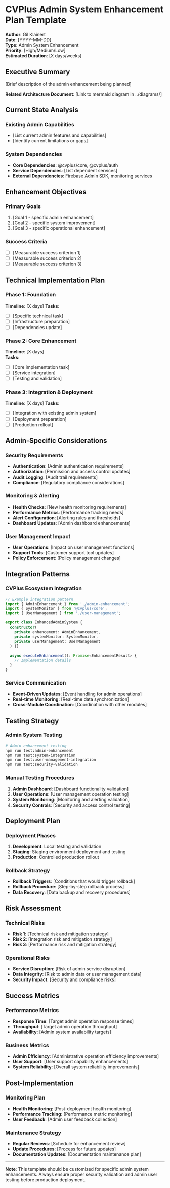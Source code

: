 # CVPlus Admin System Enhancement Plan Template
**Author**: Gil Klainert  
**Date**: [YYYY-MM-DD]  
**Type**: Admin System Enhancement  
**Priority**: [High/Medium/Low]  
**Estimated Duration**: [X days/weeks]

## Executive Summary
[Brief description of the admin enhancement being planned]

**Related Architecture Document**: [Link to mermaid diagram in ../diagrams/]

## Current State Analysis
### Existing Admin Capabilities
- [List current admin features and capabilities]
- [Identify current limitations or gaps]

### System Dependencies
- **Core Dependencies**: @cvplus/core, @cvplus/auth
- **Service Dependencies**: [List dependent services]
- **External Dependencies**: Firebase Admin SDK, monitoring services

## Enhancement Objectives
### Primary Goals
1. [Goal 1 - specific admin enhancement]
2. [Goal 2 - specific system improvement]
3. [Goal 3 - specific operational enhancement]

### Success Criteria
- [ ] [Measurable success criterion 1]
- [ ] [Measurable success criterion 2]
- [ ] [Measurable success criterion 3]

## Technical Implementation Plan

### Phase 1: Foundation
**Timeline**: [X days]
**Tasks**:
- [ ] [Specific technical task]
- [ ] [Infrastructure preparation]
- [ ] [Dependencies update]

### Phase 2: Core Enhancement
**Timeline**: [X days]  
**Tasks**:
- [ ] [Core implementation task]
- [ ] [Service integration]
- [ ] [Testing and validation]

### Phase 3: Integration & Deployment
**Timeline**: [X days]
**Tasks**:
- [ ] [Integration with existing admin system]
- [ ] [Deployment preparation]
- [ ] [Production rollout]

## Admin-Specific Considerations

### Security Requirements
- **Authentication**: [Admin authentication requirements]
- **Authorization**: [Permission and access control updates]
- **Audit Logging**: [Audit trail requirements]
- **Compliance**: [Regulatory compliance considerations]

### Monitoring & Alerting
- **Health Checks**: [New health monitoring requirements]
- **Performance Metrics**: [Performance tracking needs]
- **Alert Configuration**: [Alerting rules and thresholds]
- **Dashboard Updates**: [Admin dashboard enhancements]

### User Management Impact
- **User Operations**: [Impact on user management functions]
- **Support Tools**: [Customer support tool updates]
- **Policy Enforcement**: [Policy management changes]

## Integration Patterns

### CVPlus Ecosystem Integration
```typescript
// Example integration pattern
import { AdminEnhancement } from './admin-enhancement';
import { SystemMonitor } from '@cvplus/core';
import { UserManagement } from './user-management';

export class EnhancedAdminSystem {
  constructor(
    private enhancement: AdminEnhancement,
    private systemMonitor: SystemMonitor,
    private userManagement: UserManagement
  ) {}
  
  async executeEnhancement(): Promise<EnhancementResult> {
    // Implementation details
  }
}
```

### Service Communication
- **Event-Driven Updates**: [Event handling for admin operations]
- **Real-time Monitoring**: [Real-time data synchronization]
- **Cross-Module Coordination**: [Coordination with other modules]

## Testing Strategy

### Admin System Testing
```bash
# Admin enhancement testing
npm run test:admin-enhancement
npm run test:system-integration
npm run test:user-management-integration
npm run test:security-validation
```

### Manual Testing Procedures
1. **Admin Dashboard**: [Dashboard functionality validation]
2. **User Operations**: [User management operation testing]
3. **System Monitoring**: [Monitoring and alerting validation]
4. **Security Controls**: [Security and access control testing]

## Deployment Plan

### Deployment Phases
1. **Development**: Local testing and validation
2. **Staging**: Staging environment deployment and testing
3. **Production**: Controlled production rollout

### Rollback Strategy
- **Rollback Triggers**: [Conditions that would trigger rollback]
- **Rollback Procedure**: [Step-by-step rollback process]
- **Data Recovery**: [Data backup and recovery procedures]

## Risk Assessment

### Technical Risks
- **Risk 1**: [Technical risk and mitigation strategy]
- **Risk 2**: [Integration risk and mitigation strategy]
- **Risk 3**: [Performance risk and mitigation strategy]

### Operational Risks
- **Service Disruption**: [Risk of admin service disruption]
- **Data Integrity**: [Risk to admin data or user management data]
- **Security Impact**: [Security and compliance risks]

## Success Metrics

### Performance Metrics
- **Response Time**: [Target admin operation response times]
- **Throughput**: [Target admin operation throughput]
- **Availability**: [Admin system availability targets]

### Business Metrics
- **Admin Efficiency**: [Administrative operation efficiency improvements]
- **User Support**: [User support capability enhancements]
- **System Reliability**: [Overall system reliability improvements]

## Post-Implementation

### Monitoring Plan
- **Health Monitoring**: [Post-deployment health monitoring]
- **Performance Tracking**: [Performance metric monitoring]
- **User Feedback**: [Admin user feedback collection]

### Maintenance Strategy
- **Regular Reviews**: [Schedule for enhancement review]
- **Update Procedures**: [Process for future updates]
- **Documentation Updates**: [Documentation maintenance plan]

---

**Note**: This template should be customized for specific admin system enhancements. Always ensure proper security validation and admin user testing before production deployment.